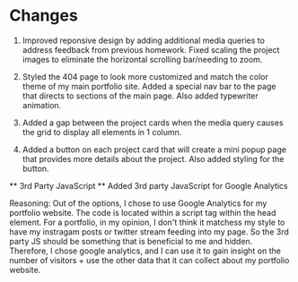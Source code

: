 # Changes

1. Improved reponsive design by adding additional media queries to address feedback from previous homework. Fixed scaling the project images to eliminate the horizontal scrolling bar/needing to zoom. 

2. Styled the 404 page to look more customized and match the color theme of my main portfolio site. Added a special nav bar to the page that directs to sections of the main page. Also added typewriter animation. 

3. Added a gap between the project cards when the media query causes the grid to display all elements in 1 column.

4. Added a button on each project card that will create a mini popup page that provides more details about the project. Also added styling for the button.

** 3rd Party JavaScript ** 
Added 3rd party JavaScript for Google Analytics

Reasoning: Out of the options, I chose to use Google Analytics for my portfolio website. The code is located within a script tag within the head element. For a portfolio, in my opinion, I don't think it matchess my style to have my instragam posts or twitter stream feeding into my page. So the 3rd party JS should be something that is beneficial to me and hidden. Therefore, I chose google analytics, and I can use it to gain insight on the number of visitors + use the other data that it can collect about my portfolio website.